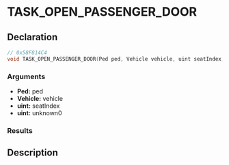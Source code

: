 # TASK_OPEN_PASSENGER_DOOR

## Declaration
```cpp
// 0x58F814C4
void TASK_OPEN_PASSENGER_DOOR(Ped ped, Vehicle vehicle, uint seatIndex, uint unknown0);
```

### Arguments
- **Ped:** ped
- **Vehicle:** vehicle
- **uint:** seatIndex
- **uint:** unknown0

### Results

## Description

